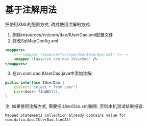 # 基于注解用法

把使用XML的配置方式, 改成使用注解的方式:

1. 删除resources/cn/com/dao/IUserDao.xml配置文件
2. 修改SqlMapConfig.xml
```xml
<mappers>
    <!--<mapper resource="cn/com/dao/IUserDao.xml" />-->
    <mapper class="cn.com.dao.IUserDao" />
</mappers>
```
3. 在cn.com.dao.IUserDao.java中添加注解:
```java
public interface IUserDao {
    @Select("select * from user")
    List<User> findAll();
}
```

注: 如果使用注解方式, 需要把IUserDao.xml删除, 否则本机测试结果报错:   
```
Mapped Statements collection already contains value for com.daliu.dao.IUserDao.findAll
```

